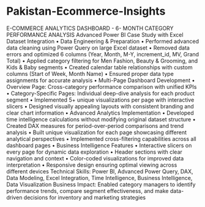 # Pakistan-Ecommerce-Insights
E-COMMERCE ANALYTICS DASHBOARD - 6- MONTH CATEGORY PERFORMANCE ANALYSIS  Advanced Power BI Case Study with Excel Dataset Integration
• Data Engineering & Preparation
•	Performed advanced data cleaning using Power Query on large Excel dataset
•	Removed data errors and optimized 6 columns (Year, Month, M-Y, increment_id, MV, Grand Total)
•	Applied category filtering for Men Fashion, Beauty & Grooming, and Kids & Baby segments
•	Created calendar table relationships with custom columns (Start of Week, Month Name)
•	Ensured proper data type assignments for accurate analysis
• Multi-Page Dashboard Development
•	Overview Page: Cross-category performance comparison with unified KPIs
•	Category-Specific Pages: Individual deep-dive analysis for each product segment
•	Implemented 5+ unique visualizations per page with interactive slicers
•	Designed visually appealing layouts with consistent branding and clear chart information
• Advanced Analytics Implementation
•	Developed time intelligence calculations without modifying original dataset structure
•	Created DAX measures for period-over-period comparisons and trend analysis
•	Built unique visualization for each page showcasing different analytical perspectives
•	Implemented cross-filtering capabilities across all dashboard pages
• Business Intelligence Features
•	Interactive slicers on every page for dynamic data exploration
•	Header sections with clear navigation and context
•	Color-coded visualizations for improved data interpretation
•	Responsive design ensuring optimal viewing across different devices
Technical Skills: Power BI, Advanced Power Query, DAX, Data Modeling, Excel Integration, Time Intelligence, Business Intelligence, Data Visualization
Business Impact: Enabled category managers to identify performance trends, compare segment effectiveness, and make data-driven decisions for inventory and marketing strategies
